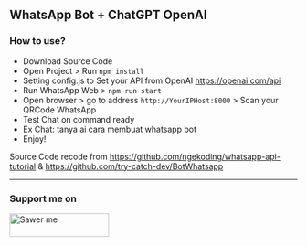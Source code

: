 ## WhatsApp Bot + ChatGPT OpenAI

### How to use?

- Download Source Code
- Open Project > Run `npm install`
- Setting config.js to Set your API from OpenAI https://openai.com/api
- Run WhatsApp Web > `npm run start`
- Open browser > go to address `http://YourIPHost:8000` > Scan your QRCode WhatsApp
- Test Chat on command ready
- Ex Chat: tanya ai cara membuat whatsapp bot
- Enjoy!  

Source Code recode from https://github.com/ngekoding/whatsapp-api-tutorial & https://github.com/try-catch-dev/BotWhatsapp

---

### Support me on
<a href="https://saweria.co/arifsiddikm" target="_blank"><img src="https://user-images.githubusercontent.com/26188697/180601310-e82c63e4-412b-4c36-b7b5-7ba713c80380.png" alt="Sawer me" height="41" width="174"></a>
